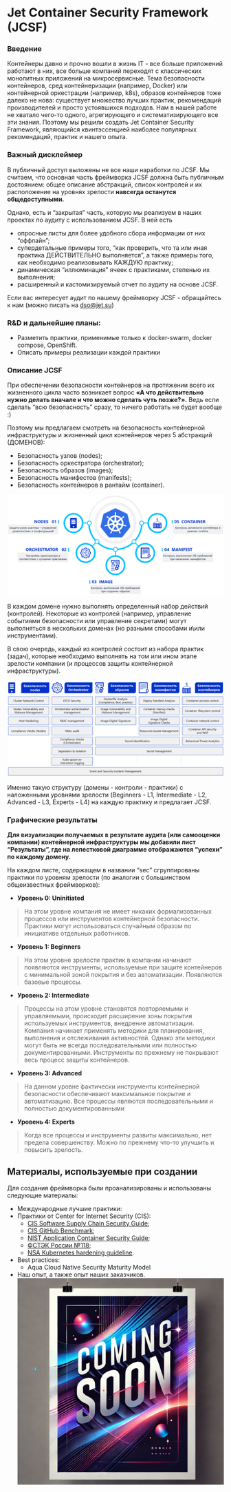 # Jet Container Security Framework (JCSF)

### Введение

Контейнеры давно и прочно вошли в жизнь IT - все больше приложений работают в них, все больше компаний переходят с классических монолитных приложений на микросервисные. Тема безопасности контейнеров, сред контейнеризации (например, Docker) или контейнерной оркестрации (например, k8s), образов контейнеров тоже далеко не нова: существует множество лучших практик, рекомендаций производителей и просто устоявшихся подходов. Нам в нашей работе не хватало чего-то одного, агрегирующего и систематизирующего все эти знания. Поэтому мы решили создать Jet Container Security Framework, являющийся квинтэссенцией наиболее популярных рекомендаций, практик и нашего опыта.

### Важный дисклеймер

В публичный доступ выложены не все наши наработки по JCSF. Мы считаем, что основная часть фреймворка JCSF должна быть публичным достоянием: общее описание абстракций, список контролей и их расположение на уровнях зрелости **навсегда останутся общедоступными.**

Однако, есть и “закрытая” часть, которую мы реализуем в наших проектах по аудиту с использованием JCSF. В ней есть 

- опросные листы для более удобного сбора информации от них “оффлайн”;
- супердетальные примеры того, “как проверить, что та или иная практика ДЕЙСТВИТЕЛЬНО выполняется”, а также примеры того, как необходимо реализовывать КАЖДУЮ практику;
- динамическая “иллюминация” ячеек с практиками, степенью их выполнения;
- расширенный и кастомизируемый отчет по аудиту на основе JCSF.

Если вас интересует аудит по нашему фреймворку JCSF - обращайтесь к нам (можно писать на dso@jet.su)

### R&D и дальнейшие планы:

- Разметить практики, применимые только к docker-swarm, docker compose, OpenShift.
- Описать примеры реализации каждой практики

### Описание JCSF

При обеспечении безопасности контейнеров на протяжении всего их жизненного цикла часто возникает вопрос **«А что действительно нужно делать вначале и что можно сделать чуть позже?».** Ведь если сделать “всю безопасность” сразу, то ничего работать не будет вообще :)

Поэтому мы предлагаем смотреть на безопасность контейнерной инфраструктуры и жизненный цикл контейнеров через 5 абстракций (ДОМЕНОВ):

- Безопасность узлов (nodes);
- Безопасность оркестратора (orchestrator);
- Безопасность образов (images);
- Безопасность манифестов (manifests);
- Безопасность контейнеров в рантайм (container).

![image.png](https://github.com/Jet-Security-Team/Jet-Container-Security-Framework/blob/main/images/5abstracts1.png)

В каждом домене нужно выполнять определенный набор действий (контролей). Некоторые из контролей (например, управление событиями безопасности или управление секретами) могут выполняться в нескольких доменах (но разными способами и\или инструментами). 

В свою очередь, каждый из контролей состоит из набора практик (задач), которые необходимо выполнять на том или ином этапе зрелости компании (и процессов защиты контейнерной инфраструктуры). 

![image.png](https://github.com/Jet-Security-Team/Jet-Container-Security-Framework/blob/main/images/controls1.png)

Именно такую структуру (домены - контроли - практики) с наложенными уровнями зрелости (Beginners - L1, Intermediate - L2, Advanced - L3, Experts - L4) на каждую практику и предлагает JCSF.

### Графические результаты

**Для визуализации получаемых в результате аудита (или самооценки компании) контейнерной инфраструктуры мы добавили лист “Результаты”, где на лепестковой диаграмме отображаются “успехи” по каждому домену.** 

На каждом листе, содержащем в названии “sec” сгруппированы практики по уровням зрелости (по аналогии с большинством общеизвестных фреймворков):

- **Уровень 0: Uninitiated**

> На этом уровне компания не имеет никаких формализованных процессов или инструментов контейнерной безопасности. Практики могут использоваться случайным образом по инициативе отдельных работников.
> 
- **Уровень 1: Beginners**

> На этом уровне зрелости практик в компании начинают появляются инструменты, используемые при защите контейнеров с минимальной зоной покрытия и без автоматизации. Появляются базовые процессы.
> 
- **Уровень 2: Intermediate**

> Процессы на этом уровне становятся повторяемыми и управляемыми, происходит расширение зоны покрытия используемых инструментов, внедрение автоматизации. Компания начинает применять методики для планирования, выполнения и отслеживания активностей. Однако эти методики могут быть не всегда последовательными или полностью документированными. Инструменты по прежнему не покрывают весь процесс защиты контейнеров.
> 
- **Уровень 3: Advanced**

> На данном уровне фактически инструменты контейнерной безопасности обеспечивают максимальное покрытие и автоматизацию. Все процессы являются последовательными и полностью документированными
> 
- **Уровень 4: Experts**

> Когда все процессы и инструменты развиты максимально, нет предела совершенству. Можно по прежнему что-то улучшить и повысить зрелость.
> 

## Материалы, используемые при создании

Для создания фреймворка были проанализированы и использованы следующие материалы:

- Международные лучшие практики:
- Практики от Center for Internet Security (CIS):
    - [CIS Software Supply Chain Security Guide](https://www.cisecurity.org/insights/white-papers/cis-software-supply-chain-security-guide);
    - [CIS GitHub Benchmark](https://www.cisecurity.org/insights/blog/cis-benchmarks-february-2023-update);
    - [NIST Application Container Security Guide](https://nvlpubs.nist.gov/nistpubs/specialpublications/nist.sp.800-190.pdf);
    - [ФСТЭК России №118](https://fstec.ru/dokumenty/vse-dokumenty/prikazy/prikaz-fstek-rossii-ot-16-iyunya-2023-g-n-118);
    - [NSA Kubernetes hardening guideline](https://www.nsa.gov/Press-Room/News-Highlights/Article/Article/2716980/nsa-cisa-release-kubernetes-hardening-guidance/).
- Best practices:
    - Aqua Cloud Native Security Maturity Model
- Наш опыт, а также опыт наших заказчиков.
![image](https://github.com/Jet-Security-Team/Jet-Container-Security-Framework/blob/main/images/398951626-fd47b785-1144-469d-b2b7-6d1aae0290b4.png)
